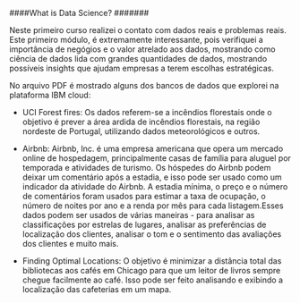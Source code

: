 ####What is Data Science? #######

Neste primeiro curso realizei o contato com dados reais e problemas reais. Este primeiro módulo, é extremamente interessante, pois verifiquei a importância de negógios e o valor atrelado aos dados, mostrando como ciência de dados lida com grandes quantidades de dados, mostrando possíveis insights que ajudam empresas a terem escolhas estratégicas.

No arquivo PDF é mostrado alguns dos bancos de dados que explorei na plataforma IBM cloud:

 - UCI Forest fires: Os dados referem-se a incêndios florestais onde o objetivo é prever a área ardida de incêndios florestais, na região nordeste de Portugal, utilizando dados meteorológicos e outros.

- Airbnb: Airbnb, Inc. é uma empresa americana que opera um mercado online de hospedagem, principalmente casas de família para aluguel por temporada e atividades de turismo. Os hóspedes do Airbnb podem deixar um comentário após a estadia, e isso pode ser usado como um indicador da atividade do Airbnb. A estadia mínima, o preço e o número de comentários foram usados para estimar a taxa de ocupação, o número de noites por ano e a renda por mês para cada listagem.Esses dados podem ser usados de várias maneiras - para analisar as classificações por estrelas de lugares, analisar as preferências de localização dos clientes, analisar o tom e o sentimento das avaliações dos clientes e muito mais.

- Finding Optimal Locations: O objetivo é minimizar a distância total das bibliotecas aos cafés em Chicago para que um leitor de livros sempre chegue facilmente ao café. Isso pode ser feito analisando e exibindo a localização das cafeterias em um mapa.
